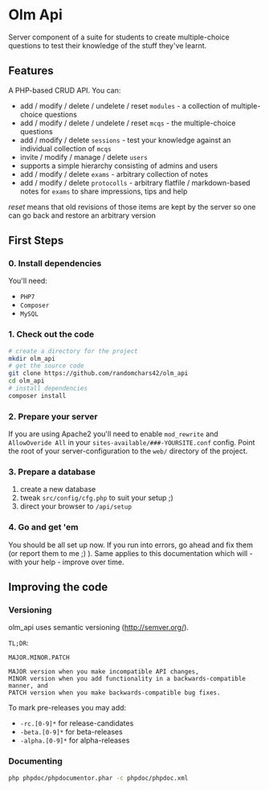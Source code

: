 # Olm Api

Server component of a suite for students to create multiple-choice questions to test their knowledge of the stuff they've learnt.

## Features

A PHP-based CRUD API. You can:

* add / modify / delete / undelete / reset `modules` - a collection of multiple-choice questions
* add / modify / delete / undelete / reset `mcqs` - the multiple-choice questions
* add / modify / delete `sessions` - test your knowledge against an individual collection of `mcqs`
* invite / modify / manage / delete `users`
* supports a simple hierarchy consisting of admins and users
* add / modify / delete `exams` - arbitrary collection of notes
* add / modify / delete `protocolls` - arbitrary flatfile / markdown-based notes for `exams` to share impressions, tips and help

*reset* means that old revisions of those items are kept by the server so one can go back and restore an arbitrary version

## First Steps

### 0. Install dependencies

You'll need:

* `PHP7`
* `Composer`
* `MySQL`

### 1. Check out the code

```bash
# create a directory for the project
mkdir olm_api
# get the source code
git clone https://github.com/randomchars42/olm_api
cd olm_api
# install dependencies
composer install
```

### 2. Prepare your server

If you are using Apache2 you'll need to enable `mod_rewrite` and `AllowOveride All` in your `sites-available/###-YOURSITE.conf` config. Point the root of your server-configuration to the `web/` directory of the project.

### 3. Prepare a database

1. create a new database
2. tweak `src/config/cfg.php` to suit your setup ;)
3. direct your browser to `/api/setup`

### 4. Go and get 'em

You should be all set up now. If you run into errors, go ahead and fix them (or report them to me ;) ). Same applies to this documentation which will - with your help - improve over time.

## Improving the code

### Versioning

olm_api uses semantic versioning (<http://semver.org/>).

`TL;DR`:

```
MAJOR.MINOR.PATCH

MAJOR version when you make incompatible API changes,
MINOR version when you add functionality in a backwards-compatible manner, and
PATCH version when you make backwards-compatible bug fixes.
```

To mark pre-releases you may add:

* `-rc.[0-9]*` for release-candidates
* `-beta.[0-9]*` for beta-releases
* `-alpha.[0-9]*` for alpha-releases

### Documenting

```bash
php phpdoc/phpdocumentor.phar -c phpdoc/phpdoc.xml
```


